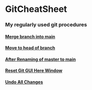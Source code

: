 # GitCheatSheet

### My regularly used git procedures

#### [Merge branch into main](Merge%20branch%20into%20main.md)

#### [Move to head of branch](Move%20to%20Head%20of%20Branch.md)

#### [After Renaming of master to main](After%20Renaming%20master%20to%20main.md)

#### [Reset Git GUI Here Window](Reset%20Git%20GUI%20Here%20Window.md)

#### [Undo All Changes](Undo%20all%20uncommitted%20and%20unsaved%20changes.md)